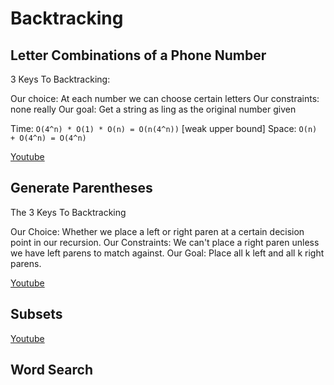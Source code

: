 # Backtracking

## Letter Combinations of a Phone Number

3 Keys To Backtracking:

Our choice: At each number we can choose certain letters
Our constraints: none really
Our goal: Get a string as ling as the original number given

Time: `O(4^n) * O(1) * O(n) = O(n(4^n))` [weak upper bound]
Space: `O(n) + O(4^n) = O(4^n)`

[Youtube](https://www.youtube.com/watch?v=a-sMgZ7HGW0)

## Generate Parentheses

The 3 Keys To Backtracking

Our Choice: Whether we place a left or right paren at a certain decision point in our recursion.
Our Constraints: We can't place a right paren unless we have left parens to match against.
Our Goal: Place all k left and all k right parens.

[Youtube](https://www.youtube.com/watch?v=sz1qaKt0KGQ)

## Subsets

[Youtube](https://www.youtube.com/watch?v=RkXl5iYoQn4&t=685s)

## Word Search
